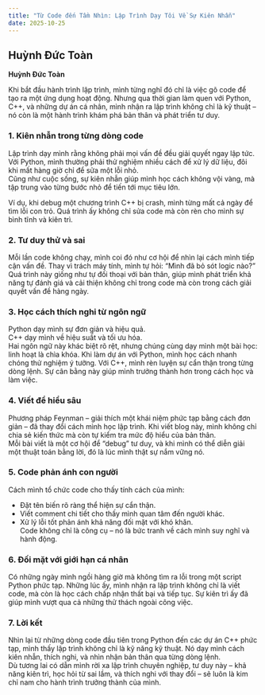 ```yaml
---
title: "Từ Code đến Tầm Nhìn: Lập Trình Dạy Tôi Về Sự Kiên Nhẫn"
date: 2025-10-25
---
```


## Huỳnh Đức Toàn  
**Huỳnh Đức Toàn**


Khi bắt đầu hành trình lập trình, mình từng nghĩ đó chỉ là việc gõ code để tạo ra một ứng dụng hoạt động. Nhưng qua thời gian làm quen với Python, C++, và những dự án cá nhân, mình nhận ra lập trình không chỉ là kỹ thuật – nó còn là một hành trình khám phá bản thân và phát triển tư duy.

### 1. Kiên nhẫn trong từng dòng code
Lập trình dạy mình rằng không phải mọi vấn đề đều giải quyết ngay lập tức. Với Python, mình thường phải thử nghiệm nhiều cách để xử lý dữ liệu, đôi khi mất hàng giờ chỉ để sửa một lỗi nhỏ.  
Cũng như cuộc sống, sự kiên nhẫn giúp mình học cách không vội vàng, mà tập trung vào từng bước nhỏ để tiến tới mục tiêu lớn.

Ví dụ, khi debug một chương trình C++ bị crash, mình từng mất cả ngày để tìm lỗi con trỏ. Quá trình ấy không chỉ sửa code mà còn rèn cho mình sự bình tĩnh và kiên trì.

### 2. Tư duy thử và sai
Mỗi lần code không chạy, mình coi đó như cơ hội để nhìn lại cách mình tiếp cận vấn đề. Thay vì trách máy tính, mình tự hỏi: “Mình đã bỏ sót logic nào?”  
Quá trình này giống như tự đối thoại với bản thân, giúp mình phát triển khả năng tự đánh giá và cải thiện không chỉ trong code mà còn trong cách giải quyết vấn đề hàng ngày.

### 3. Học cách thích nghi từ ngôn ngữ
Python dạy mình sự đơn giản và hiệu quả.  
C++ dạy mình về hiệu suất và tối ưu hóa.  
Hai ngôn ngữ này khác biệt rõ rệt, nhưng chúng cùng dạy mình một bài học: linh hoạt là chìa khóa. Khi làm dự án với Python, mình học cách nhanh chóng thử nghiệm ý tưởng. Với C++, mình rèn luyện sự cẩn thận trong từng dòng lệnh. Sự cân bằng này giúp mình trưởng thành hơn trong cách học và làm việc.

### 4. Viết để hiểu sâu
Phương pháp Feynman – giải thích một khái niệm phức tạp bằng cách đơn giản – đã thay đổi cách mình học lập trình. Khi viết blog này, mình không chỉ chia sẻ kiến thức mà còn tự kiểm tra mức độ hiểu của bản thân.  
Mỗi bài viết là một cơ hội để “debug” tư duy, và khi mình có thể diễn giải một thuật toán bằng lời, đó là lúc mình thật sự nắm vững nó.

### 5. Code phản ánh con người
Cách mình tổ chức code cho thấy tính cách của mình:  
- Đặt tên biến rõ ràng thể hiện sự cẩn thận.  
- Viết comment chi tiết cho thấy mình quan tâm đến người khác.  
- Xử lý lỗi tốt phản ánh khả năng đối mặt với khó khăn.  
Code không chỉ là công cụ – nó là bức tranh về cách mình suy nghĩ và hành động.

### 6. Đối mặt với giới hạn cá nhân
Có những ngày mình ngồi hàng giờ mà không tìm ra lỗi trong một script Python phức tạp. Những lúc ấy, mình nhận ra lập trình không chỉ là viết code, mà còn là học cách chấp nhận thất bại và tiếp tục. Sự kiên trì ấy đã giúp mình vượt qua cả những thử thách ngoài công việc.

### 7. Lời kết
Nhìn lại từ những dòng code đầu tiên trong Python đến các dự án C++ phức tạp, mình thấy lập trình không chỉ là kỹ năng kỹ thuật. Nó dạy mình cách kiên nhẫn, thích nghi, và nhìn nhận bản thân qua từng dòng lệnh.  
Dù tương lai có dẫn mình rời xa lập trình chuyên nghiệp, tư duy này – khả năng kiên trì, học hỏi từ sai lầm, và thích nghi với thay đổi – sẽ luôn là kim chỉ nam cho hành trình trưởng thành của mình.
